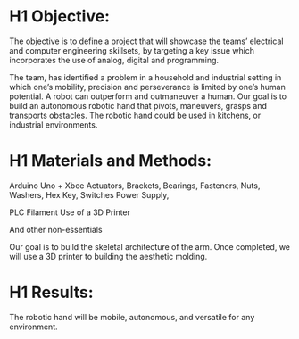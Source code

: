 # H1 Objective: 
The objective is to define a project that will showcase the teams’ electrical and computer engineering skillsets, by targeting a key issue which incorporates the use of analog, digital and programming. 

The team, has identified a problem in a household and industrial setting in which one’s mobility, precision and perseverance is limited by one’s human potential. A robot can outperform and outmaneuver a human. Our goal is to build an autonomous robotic hand that pivots, maneuvers, grasps and transports obstacles. The robotic hand could be used in kitchens, or industrial environments. 


# H1 Materials and Methods:
Arduino Uno + Xbee
Actuators, 
Brackets, 
Bearings,
 Fasteners, Nuts, Washers, Hex Key, 
Switches
Power Supply,

PLC Filament
Use of a 3D Printer

And other non-essentials


Our goal is to build the skeletal architecture of the arm. Once completed, we will use a 3D printer to building the aesthetic molding. 

# H1 Results:
The robotic hand will be mobile, autonomous, and versatile for any environment. 


